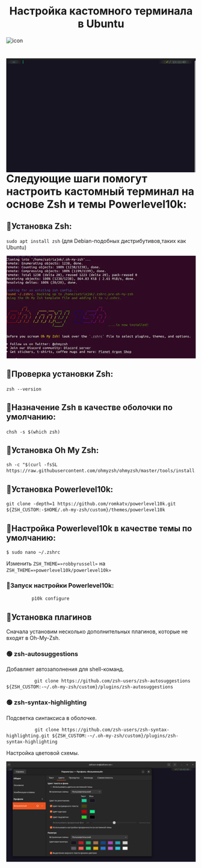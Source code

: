 <h1 align="center">Настройка кастомного терминала в Ubuntu</h1>

<img src="https://raw.githubusercontent.com/romkatv/powerlevel10k-media/master/extravagant-style.png" alt='icon'/>
<div>
    <img src="assets/result_photo.jpg" alt="Результат настройки терминала" align="right"/>
        <h1>Следующие шаги помогут
    настроить кастомный терминал на основе Zsh и темы Powerlevel10k:</h1>
    <h2><b>🔺Установка Zsh:</b></h2>
    <p><code>sudo apt install zsh</code> (для Debian-подобных дистрибутивов,таких как Ubuntu)</p>
    <img src="assets/pre_result.jpg" alt='finish install oh my zsh' align='center'/>
    <h2><b>🔸Проверка установки Zsh:</b></h2> <p><code>zsh --version</code></p>
    <h2><b>🔸Назначение Zsh в качестве оболочки по умолчанию:</b></h2>
    <p>
    <code>chsh -s $(which zsh)</code>
    </p>
    <h2><b>🔸Установка Oh My Zsh:</b></h2>
    <pre><code>sh -c "$(curl -fsSL https://raw.githubusercontent.com/ohmyzsh/ohmyzsh/master/tools/install.sh)"</code></pre>
    <h2><b>🔸Установка Powerlevel10k:</b></h2>
    <pre><code>git clone ‐depth=1 https://github.com/romkatv/powerlevel10k.git ${ZSH_CUSTOM:‐$HOME/.oh‐my‐zsh/custom}/themes/powerlevel10k</code></pre>
    <h2><b>🔸Настройка Powerlevel10k в качестве темы по умолчанию:</b></h2>
    <pre><code>$ sudo nano ~/.zshrc</code></pre>
    <p>Изменить <code>ZSH_THEME=»robbyrussell»</code> на <code>ZSH_THEME=»powerlevel10k/powerlevel10k»</code></p> <h3>
        <b>🔸Запуск настройки Powerlevel10k:</b></h3>
    <pre>
        <code>p10k configure</code></pre>
    <h2>🔺Установка плагинов</h2>
    <p>Сначала установим несколько дополнительных плагинов, которые не входят в Oh-My-Zsh.</p>
    <h3>🟢 zsh-autosuggestions </h3>
    <p> Добавляет автозаполнения для shell-команд. </p>
    <pre>
        <code> git clone https://github.com/zsh-users/zsh-autosuggestions ${ZSH_CUSTOM:-~/.oh-my-zsh/custom}/plugins/zsh-autosuggestions </code></pre>
    <h3>🟢 zsh-syntax-highlighting </h3>
    <p> Подсветка синтаксиса в оболочке. </p>
     <pre>
         <code>git clone https://github.com/zsh-users/zsh-syntax-highlighting.git ${ZSH_CUSTOM:-~/.oh-my-zsh/custom}/plugins/zsh-syntax-highlighting </code></pre>
    <p> Настройка цветовой схемы. </p>
    <img src="assets/color.jpg" alt="Результат настройки терминала" align="right"/>
</div>